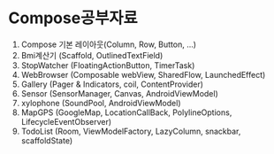 # Compose공부자료
1. Compose 기본 레이아웃(Column, Row, Button, ...)
2. Bmi계산기 (Scaffold, OutlinedTextField)
3. StopWatcher (FloatingActionButton, TimerTask)
4. WebBrowser (Composable webView, SharedFlow, LaunchedEffect)
5. Gallery (Pager & Indicators, coil, ContentProvider)
6. Sensor (SensorManager, Canvas, AndroidViewModel)
7. xylophone (SoundPool, AndroidViewModel)
8. MapGPS (GoogleMap, LocationCallBack, PolylineOptions, LifecycleEventObserver)
9. TodoList (Room, ViewModelFactory, LazyColumn, snackbar, scaffoldState)
